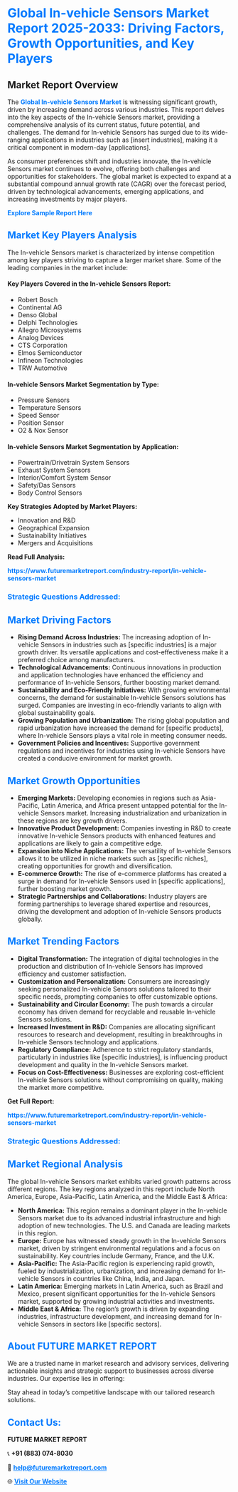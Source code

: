 <h1 style="color: #007BFF;">Global In-vehicle Sensors Market Report 2025-2033: Driving Factors, Growth Opportunities, and Key Players</h1>

<section id="overview">
<h2>Market Report Overview</h2>
<p>The <a href="https://www.futuremarketreport.com/industry-report/in-vehicle-sensors-market" style="color: #007BFF; text-decoration: none;"><strong>Global In-vehicle Sensors Market</strong></a> is witnessing significant growth, driven by increasing demand across various industries. This report delves into the key aspects of the In-vehicle Sensors market, providing a comprehensive analysis of its current status, future potential, and challenges. The demand for In-vehicle Sensors has surged due to its wide-ranging applications in industries such as [insert industries], making it a critical component in modern-day [applications].</p>
<p>As consumer preferences shift and industries innovate, the In-vehicle Sensors market continues to evolve, offering both challenges and opportunities for stakeholders. The global market is expected to expand at a substantial compound annual growth rate (CAGR) over the forecast period, driven by technological advancements, emerging applications, and increasing investments by major players.</p>
</section>

<section id="overview">
<p><a href="https://www.futuremarketreport.com/request-sample/reportId=63443" style="color: #007BFF; text-decoration: none;"><strong>Explore Sample Report Here</strong></a></p>
</section>

<section id="key-players">
<h2 style="color: #007BFF;">Market Key Players Analysis</h2>
<p>The In-vehicle Sensors market is characterized by intense competition among key players striving to capture a larger market share. Some of the leading companies in the market include:</p>
<h4>Key Players Covered in the In-vehicle Sensors Report:</h4>
<ul><li>Robert Bosch</li><li>Continental AG</li><li>Denso Global</li><li>Delphi Technologies</li><li>Allegro Microsystems</li><li>Analog Devices</li><li>CTS Corporation</li><li>Elmos Semiconductor</li><li>Infineon Technologies</li><li>TRW Automotive</li></ul>
<h4>In-vehicle Sensors Market Segmentation by Type:</h4>
<ul><li>Pressure Sensors</li><li>Temperature Sensors</li><li>Speed Sensor</li><li>Position Sensor</li><li>O2 &amp; Nox Sensor</li></ul>

<h4>In-vehicle Sensors Market Segmentation by Application:</h4>
<ul><li>Powertrain/Drivetrain System Sensors</li><li>Exhaust System Sensors</li><li>Interior/Comfort System Sensor</li><li>Safety/Das Sensors</li><li>Body Control Sensors</li></ul>
<p><strong>Key Strategies Adopted by Market Players:</strong></p>
<ul>
<li>Innovation and R&D</li>
<li>Geographical Expansion</li>
<li>Sustainability Initiatives</li>
<li>Mergers and Acquisitions</li>
</ul>
</section>

<section>
<p><strong>Read Full Analysis: </strong></p><a href="https://www.futuremarketreport.com/industry-report/in-vehicle-sensors-market" style="color: #007BFF; text-decoration: none;"><strong>https://www.futuremarketreport.com/industry-report/in-vehicle-sensors-market</strong></a>
<h3 style="color: #007BFF;">Strategic Questions Addressed:</h3>
</section>

<section id="driving-factors">
<h2 style="color: #007BFF;">Market Driving Factors</h2>
<ul>
<li><strong>Rising Demand Across Industries:</strong> The increasing adoption of In-vehicle Sensors in industries such as [specific industries] is a major growth driver. Its versatile applications and cost-effectiveness make it a preferred choice among manufacturers.</li>
<li><strong>Technological Advancements:</strong> Continuous innovations in production and application technologies have enhanced the efficiency and performance of In-vehicle Sensors, further boosting market demand.</li>
<li><strong>Sustainability and Eco-Friendly Initiatives:</strong> With growing environmental concerns, the demand for sustainable In-vehicle Sensors solutions has surged. Companies are investing in eco-friendly variants to align with global sustainability goals.</li>
<li><strong>Growing Population and Urbanization:</strong> The rising global population and rapid urbanization have increased the demand for [specific products], where In-vehicle Sensors plays a vital role in meeting consumer needs.</li>
<li><strong>Government Policies and Incentives:</strong> Supportive government regulations and incentives for industries using In-vehicle Sensors have created a conducive environment for market growth.</li>
</ul>
</section>

<section id="growth-opportunities">
<h2 style="color: #007BFF;">Market Growth Opportunities</h2>
<ul>
<li><strong>Emerging Markets:</strong> Developing economies in regions such as Asia-Pacific, Latin America, and Africa present untapped potential for the In-vehicle Sensors market. Increasing industrialization and urbanization in these regions are key growth drivers.</li>
<li><strong>Innovative Product Development:</strong> Companies investing in R&D to create innovative In-vehicle Sensors products with enhanced features and applications are likely to gain a competitive edge.</li>
<li><strong>Expansion into Niche Applications:</strong> The versatility of In-vehicle Sensors allows it to be utilized in niche markets such as [specific niches], creating opportunities for growth and diversification.</li>
<li><strong>E-commerce Growth:</strong> The rise of e-commerce platforms has created a surge in demand for In-vehicle Sensors used in [specific applications], further boosting market growth.</li>
<li><strong>Strategic Partnerships and Collaborations:</strong> Industry players are forming partnerships to leverage shared expertise and resources, driving the development and adoption of In-vehicle Sensors products globally.</li>
</ul>
</section>

<section id="trending-factors">
<h2 style="color: #007BFF;">Market Trending Factors</h2>
<ul>
<li><strong>Digital Transformation:</strong> The integration of digital technologies in the production and distribution of In-vehicle Sensors has improved efficiency and customer satisfaction.</li>
<li><strong>Customization and Personalization:</strong> Consumers are increasingly seeking personalized In-vehicle Sensors solutions tailored to their specific needs, prompting companies to offer customizable options.</li>
<li><strong>Sustainability and Circular Economy:</strong> The push towards a circular economy has driven demand for recyclable and reusable In-vehicle Sensors solutions.</li>
<li><strong>Increased Investment in R&D:</strong> Companies are allocating significant resources to research and development, resulting in breakthroughs in In-vehicle Sensors technology and applications.</li>
<li><strong>Regulatory Compliance:</strong> Adherence to strict regulatory standards, particularly in industries like [specific industries], is influencing product development and quality in the In-vehicle Sensors market.</li>
<li><strong>Focus on Cost-Effectiveness:</strong> Businesses are exploring cost-efficient In-vehicle Sensors solutions without compromising on quality, making the market more competitive.</li>
</ul>
</section>

<section>
<p><strong>Get Full Report: </strong></p><a href="https://www.futuremarketreport.com/industry-report/in-vehicle-sensors-market" style="color: #007BFF; text-decoration: none;"><strong>https://www.futuremarketreport.com/industry-report/in-vehicle-sensors-market</strong></a>
<h3 style="color: #007BFF;">Strategic Questions Addressed:</h3>
</section>


<section id="regional-analysis">
<h2 style="color: #007BFF;">Market Regional Analysis</h2>
<p>The global In-vehicle Sensors market exhibits varied growth patterns across different regions. The key regions analyzed in this report include North America, Europe, Asia-Pacific, Latin America, and the Middle East & Africa:</p>
<ul>
<li><strong>North America:</strong> This region remains a dominant player in the In-vehicle Sensors market due to its advanced industrial infrastructure and high adoption of new technologies. The U.S. and Canada are leading markets in this region.</li>
<li><strong>Europe:</strong> Europe has witnessed steady growth in the In-vehicle Sensors market, driven by stringent environmental regulations and a focus on sustainability. Key countries include Germany, France, and the U.K.</li>
<li><strong>Asia-Pacific:</strong> The Asia-Pacific region is experiencing rapid growth, fueled by industrialization, urbanization, and increasing demand for In-vehicle Sensors in countries like China, India, and Japan.</li>
<li><strong>Latin America:</strong> Emerging markets in Latin America, such as Brazil and Mexico, present significant opportunities for the In-vehicle Sensors market, supported by growing industrial activities and investments.</li>
<li><strong>Middle East & Africa:</strong> The region’s growth is driven by expanding industries, infrastructure development, and increasing demand for In-vehicle Sensors in sectors like [specific sectors].</li>
</ul>
</section>

<footer>
<h2 style="color: #007BFF;">About FUTURE MARKET REPORT</h2>
<p>We are a trusted name in market research and advisory services, delivering actionable insights and strategic support to businesses across diverse industries. Our expertise lies in offering:</p>

<p>Stay ahead in today’s competitive landscape with our tailored research solutions.</p>

<h2 style="color: #007BFF;">Contact Us:</h2>
<p><strong>FUTURE MARKET REPORT</strong></p>
<p>📞 <strong>+91 (883) 074-8030</strong></p>
<p>📧 <strong><a href="mailto:help@futuremarketreport.com" style="color: #007BFF;">help@futuremarketreport.com</a></strong></p>
<p>🌐 <strong><a href="https://www.futuremarketreport.com/" style="color: #007BFF;">Visit Our Website</a></strong></p>
</footer>
